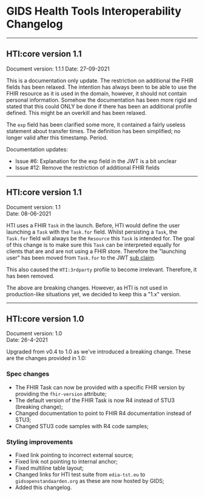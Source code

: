 # GIDS Health Tools Interoperability Changelog

---
## HTI:core version 1.1
Document version: 1.1.1 
Date: 27-09-2021

This is a documentation only update. The restriction on additional the FHIR fields has been relaxed. The intention 
has always been to be able to use the FHIR resource as it is used in the domain, however, it should not contain 
personal information. Somehow the documentation has been more rigid and stated that this could ONLY be done if there 
has been an additional profile defined. This might be an overkill and has been relaxed.

The `exp` field has been clarified some more, it contained a fairly useless statement about transfer times. The 
definition has been simplified; no longer valid after this timestamp. Period.

Documentation updates:
 * Issue #6: Explanation for the exp field in the JWT is a bit unclear
 * Issue #12: Remove the restriction of additional FHIR fields

---
## HTI:core version 1.1
Document version: 1.1   
Date: 08-06-2021

HTI uses a FHIR `Task` in the launch. Before, HTI would define the user launching a `Task` with the `Task.for` field. Whilst 
persisting a `Task`, the `Task.for` field will always be the `Resource` this `Task` is intended for. 
The goal of this change is to make sure this `Task` can be interpreted equally for clients that are 
and are not using a FHIR store. Therefore the "launching user" has been moved from `Task.for` to
the JWT [sub claim](https://datatracker.ietf.org/doc/html/rfc7519#section-4.1.2).

This also caused the `HTI:3rdparty` profile to become  irrelevant. Therefore, it has been removed.

The above are breaking changes. However, as HTI is not used in production-like situations yet, we 
decided to keep this a "1.x" version.

---
## HTI:core version 1.0
Document version: 1.0  
Date: 26-4-2021

Upgraded from v0.4 to 1.0 as we've introduced a breaking change. These are the changes provided in 1.0:

### Spec changes
* The FHIR Task can now be provided with a specific FHIR version by providing the `fhir-version` attribute;
* The default version of the FHIR Task is now R4 instead of STU3 (breaking change);
* Changed documentation to point to FHIR R4 documentation instead of STU3;
* Changed STU3 code samples with R4 code samples;
  
### Styling improvements
* Fixed link pointing to incorrect external source;  
* Fixed link not pointing to internal anchor;
* Fixed multiline table layout;
* Changed links for HTI test suite from `edia-tst.eu` to `gidsopenstandaarden.org` as  these are now hosted by GIDS;   
* Added this changelog.
